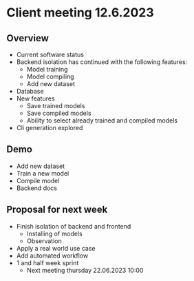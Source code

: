 # Client meeting 12.6.2023

## Overview

- Current software status
- Backend isolation has continued with the following features:
  - Model training
  - Model compiling
  - Add new dataset
- Database
- New features
  - Save trained models
  - Save compiled models
  - Ability to select already trained and compiled models
- Cli generation explored

## Demo

- Add new dataset
- Train a new model
- Compile model
- Backend docs

## Proposal for next week

- Finish isolation of backend and frontend
  - Installing of models
  - Observation
- Apply a real world use case
- Add automated workflow
- 1 and half week sprint
  - Next meeting thursday 22.06.2023 10:00

